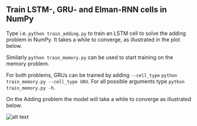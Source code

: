 Train LSTM-, GRU- and Elman-RNN cells in NumPy
----------------------------------------------

Type i.e. ```python train_adding.py``` to train an LSTM cell to solve the adding problem in NumPy. It takes a while to converge,
as illustrated in the plot below.

Similarly ```python train_memory.py``` can be used to start training
on the memory problem. 

For both problems, GRUs can be trained by adding ```--cell_type```
```python train_memory.py --cell_type GRU```.
For all possible arguments type 
```python train_memory.py -h```. 

On the Adding problem the model will take a while to converge
as illustrated below.

![alt text](loss_adding_lstm.png "LSTM-Adding")
